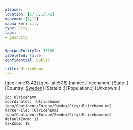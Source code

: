 ```yaml
---
aliases: 
location: [57.8,13.42]
mapzoom: [7,12] 
mapmarker: city 
type: City
tags:
- geo/City


SpocWebEntityId: 35105
isDeleted: false
confidential: public

title: Ulricehamm
---
```

[geo-lon::13.42]
[geo-lat::57.8]
[name::Ulricehamm]
[State::]
[Country::[Sweden](geo/Continent/Europe/Sweden.md)]
[StateId::]
[Population::]
[Unknown::]


```leaflet
id: Ulricehamm
coordinates: [Ulricehamm](geo/Continent/Europe/Sweden/City/Ulricehamm.md)
markerFile: [Ulricehamm](geo/Continent/Europe/Sweden/City/Ulricehamm.md)
defaultZoom: 11 
maxZoom: 18
```


